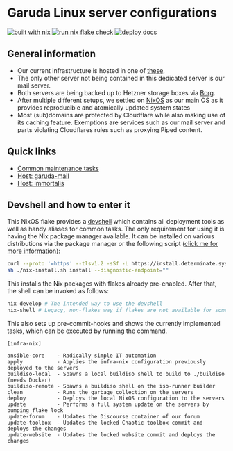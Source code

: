 # Garuda Linux server configurations

[![built with nix](https://img.shields.io/static/v1?logo=nixos&logoColor=white&label=&message=Built%20with%20Nix&color=41439a)](https://builtwithnix.org) [![run nix flake check](https://github.com/garuda-linux/infrastructure-nix/actions/workflows/flake_check.yml/badge.svg?branch=main)](https://github.com/garuda-linux/infrastructure-nix/actions/workflows/flake_check.yml) [![deploy docs](https://github.com/garuda-linux/infrastructure-nix/actions/workflows/pages.yml/badge.svg)](https://github.com/garuda-linux/infrastructure-nix/actions/workflows/pages.yml)

## General information

- Our current infrastructure is hosted in one of [these](https://www.hetzner.com/dedicated-rootserver/ax102).
- The only other server not being contained in this dedicated server is our mail server.
- Both servers are being backed up to Hetzner storage boxes via [Borg](https://www.borgbackup.org/).
- After multiple different setups, we settled on [NixOS](https://nixos.org/) as our main OS as it provides reproducible and atomically updated system states
- Most (sub)domains are protected by Cloudflare while also making use of its caching feature. Exemptions are services such as our mail server and parts violating Cloudflares rules such as proxying Piped content.

## Quick links

- [Common maintenance tasks](./hosts/common.md)
- [Host: garuda-mail](./hosts/garuda-mail.md)
- [Host: immortalis](./hosts/immortalis.md)

## Devshell and how to enter it

This NixOS flake provides a [devshell](https://github.com/numtide/devshell) which contains all deployment tools as well as handy aliases for common tasks.
The only requirement for using it is having the Nix package manager available. It can be installed on various distributions via the package manager or the following script ([click me for more information](https://zero-to-nix.com/start/install)):

```sh
curl --proto '=https' --tlsv1.2 -sSf -L https://install.determinate.systems/nix -o nix-install.sh # Check its content afterwards
sh ./nix-install.sh install --diagnostic-endpoint=""
```

This installs the Nix packages with flakes already pre-enabled. After that, the shell can be invoked as follows:

```sh
nix develop # The intended way to use the devshell
nix-shell # Legacy, non-flakes way if flakes are not available for some reason
```

This also sets up pre-commit-hooks and shows the currently implemented tasks, which can be executed by running the command.

```
[infra-nix]

ansible-core    - Radically simple IT automation
apply           - Applies the infra-nix configuration previously deployed to the servers
buildiso-local  - Spawns a local buildiso shell to build to ./buildiso (needs Docker)
buildiso-remote - Spawns a buildiso shell on the iso-runner builder
clean           - Runs the garbage collection on the servers
deploy          - Deploys the local NixOS configuration to the servers
update          - Performs a full system update on the servers by bumping flake lock
update-forum    - Updates the Discourse container of our forum
update-toolbox  - Updates the locked Chaotic toolbox commit and deploys the changes
update-website  - Updates the locked website commit and deploys the changes
```
